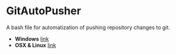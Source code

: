 # GitAutoPusher
A bash file for automatization of pushing repository changes to git. 

- **Windows** [link](GitAutoPusher.bat)
- **OSX & Linux** [link](GitAutoPusher)
